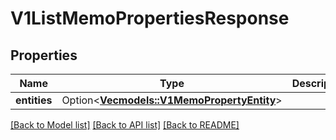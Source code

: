 # V1ListMemoPropertiesResponse

## Properties

Name | Type | Description | Notes
------------ | ------------- | ------------- | -------------
**entities** | Option<[**Vec<models::V1MemoPropertyEntity>**](v1MemoPropertyEntity.md)> |  | [optional]

[[Back to Model list]](../README.md#documentation-for-models) [[Back to API list]](../README.md#documentation-for-api-endpoints) [[Back to README]](../README.md)


